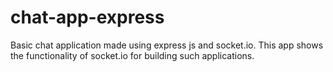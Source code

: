 # chat-app-express
Basic chat application made using express js and socket.io. This app shows the functionality of socket.io for building such applications.
